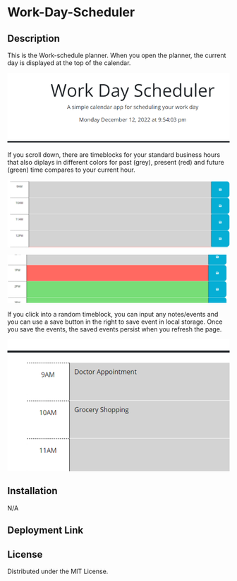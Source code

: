 # Work-Day-Scheduler

## Description 
This is the Work-schedule planner. When you open the planner, the current day is displayed at the top of the calendar.

![Alt text](w5.PNG)


If you scroll down, there are timeblocks for your standard business hours that also diplays in different colors for past (grey), present (red) and future (green) time compares to your current hour.


![Alt text](w5-2.PNG)



![Alt text](w5-3.PNG)



If you click into a random timeblock, you can input any notes/events and you can use a save button in the right to save event in local storage. 
Once you save the events, the saved events persist when you refresh the page. 

![Alt text](w5-4.PNG)

## Installation 
N/A

## Deployment Link



## License 
 Distributed under the MIT License. 
